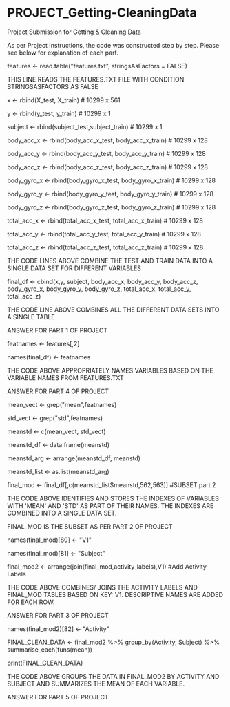 # PROJECT_Getting-CleaningData
Project Submission for Getting &amp; Cleaning Data

As per Project Instructions, the code was constructed step by step. Please see below for explanation of each part.

features <- read.table("features.txt", stringsAsFactors = FALSE) 

THIS LINE READS THE FEATURES.TXT FILE WITH CONDITION STRINGSASFACTORS AS FALSE



x <- rbind(X_test, X_train) # 10299 x 561

y <- rbind(y_test, y_train) # 10299 x 1

subject <- rbind(subject_test,subject_train) # 10299 x 1

body_acc_x <- rbind(body_acc_x_test, body_acc_x_train) # 10299 x 128

body_acc_y <- rbind(body_acc_y_test, body_acc_y_train) # 10299 x 128

body_acc_z <- rbind(body_acc_z_test, body_acc_z_train) # 10299 x 128

body_gyro_x <- rbind(body_gyro_x_test, body_gyro_x_train) # 10299 x 128

body_gyro_y <- rbind(body_gyro_y_test, body_gyro_y_train) # 10299 x 128

body_gyro_z <- rbind(body_gyro_z_test, body_gyro_z_train) # 10299 x 128

total_acc_x <- rbind(total_acc_x_test, total_acc_x_train) # 10299 x 128

total_acc_y <- rbind(total_acc_y_test, total_acc_y_train) # 10299 x 128

total_acc_z <- rbind(total_acc_z_test, total_acc_z_train) # 10299 x 128


THE CODE LINES ABOVE COMBINE THE TEST AND TRAIN DATA INTO A SINGLE DATA SET FOR DIFFERENT VARIABLES



final_df <- cbind(x,y, subject, body_acc_x, body_acc_y, body_acc_z, body_gyro_x, body_gyro_y, body_gyro_z, total_acc_x, total_acc_y, total_acc_z)


THE CODE LINE ABOVE COMBINES ALL THE DIFFERENT DATA SETS INTO A SINGLE TABLE 

ANSWER FOR PART 1 OF PROJECT




featnames <- features[,2]

names(final_df) <- featnames


THE CODE ABOVE APPROPRIATELY NAMES VARIABLES BASED ON THE VARIABLE NAMES FROM FEATURES.TXT

ANSWER FOR PART 4 OF PROJECT



mean_vect <- grep("mean",featnames)

std_vect <- grep("std",featnames)

meanstd <- c(mean_vect, std_vect) 

meanstd_df <- data.frame(meanstd)

meanstd_arg <- arrange(meanstd_df, meanstd)

meanstd_list <- as.list(meanstd_arg)

final_mod <- final_df[,c(meanstd_list$meanstd,562,563)] #SUBSET part 2


THE CODE ABOVE IDENTIFIES AND STORES THE INDEXES OF VARIABLES WITH 'MEAN' AND 'STD' AS PART OF THEIR NAMES. THE INDEXES ARE COMBINED INTO A SINGLE DATA SET.


FINAL_MOD IS THE SUBSET AS PER PART 2 OF PROJECT



names(final_mod)[80] <- "V1"

names(final_mod)[81] <- "Subject"

final_mod2 <- arrange(join(final_mod,activity_labels),V1) #Add Activity Labels

THE CODE ABOVE COMBINES/ JOINS THE ACTIVITY LABELS AND FINAL_MOD TABLES BASED ON KEY: V1. DESCRIPTIVE NAMES ARE ADDED FOR EACH ROW.


ANSWER FOR PART 3 OF PROJECT



names(final_mod2)[82] <- "Activity"

FINAL_CLEAN_DATA <- final_mod2 %>% group_by(Activity, Subject) %>% summarise_each(funs(mean))

print(FINAL_CLEAN_DATA)



THE CODE ABOVE GROUPS THE DATA IN FINAL_MOD2 BY ACTIVITY AND SUBJECT AND SUMMARIZES THE MEAN OF EACH VARIABLE.


ANSWER FOR PART 5 OF PROJECT


